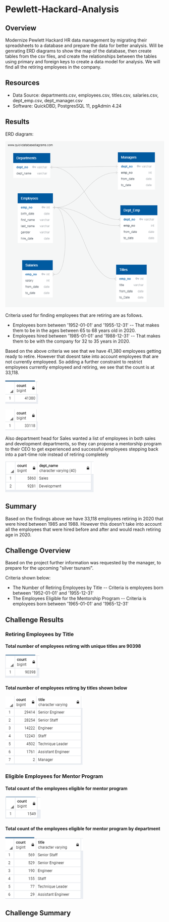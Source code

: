 # Pewlett-Hackard-Analysis

## Overview
Modernize Pewlett Hackard HR data management by migrating their spreadsheets to a database and prepare the data for better analysis. Will be genrating ERD diagrams to show the map of the database, then create tables from the csv files, and create the relationships between the tables using primary and foreign keys to create a data model for analysis. We will find all the retiring employees in the company.

## Resources
 - Data Source: departments.csv, employees.csv, titles.csv, salaries.csv, dept_emp.csv, dept_manager.csv
 - Software: QuickDBD, PostgresSQL 11, pgAdmin 4.24

## Results
ERD diagram:

!["ERD"](./EmployeeDB.png "ERD Diagram")

Criteria used for finding employees that are retiring are as follows.
 - Employees born between '1952-01-01' and '1955-12-31'
   -- That makes them to be in the ages between 65 to 68 years old in 2020. 
 - Employees hired between '1985-01-01' and '1988-12-31'
   -- That makes them to be with the company for 32 to 35 years in 2020.

Based on the above criteria we see that we have 41,380 employees getting ready to retire. However that doesnt take into account employees that are not currently employeed. So adding a further constraint to restrict employees currently employeed and retiring, we see that the count is at 33,118.

!["Project numbers: Total employees retiring"](./Images/project_total_retiring.png "Total employees retiring")

!["Project numbers: Total current employees retiring"](./Images/project_total_retiring_current.png "Total current employees retiring")

Also department head for Sales wanted a list of employees in both sales and development departments, so they can propose a mentorship program to their CEO to get experienced and successful employees stepping back into a part-time role instead of retiring completely

!["Project numbers: Sales and Development numbers"](./Images/sales_development_retiring.png "Sales and Development department numbers") 

## Summary
Based on the findings above we have 33,118 employees retiring in 2020 that were hired between 1985 and 1988. However this doesn't take into account all the employees that were hired before and after and would reach retiring age in 2020.


## Challenge Overview
Based on the project further information was requested by the manager, to prepare for the upcoming "silver tsunami". 

Criteria shown below:
 - The Number of Retiring Employees by Title
   -- Criteria is employees born between '1952-01-01' and '1955-12-31'
 - The Employees Eligible for the Mentorship Program
   -- Criteria is employees born between '1965-01-01' and '1965-12-31'

## Challenge Results

### Retiring Employees by Title

#### Total number of employees retirng with unique titles are 90398
!["Total retiring"](./Images/total_retiring_unique_titles.png "total retiring unique titles")

#### Total number of employees retirng by titles shown below
!["Total retiring by titles"](./Images/total_retiring_counts_by_titles.png "total retiring by titles")

### Eligible Employees for Mentor Program

#### Total count of the employees eligible for mentor program
!["Total count"](./Images/total_mentor_eligible_titles.png "mentor program count")

#### Total count of the employees eligible for mentor program by department
!["Total count by department"](./Images/total_mentor_eligible_by_titles.png "mentor program count by dept")


## Challenge Summary

